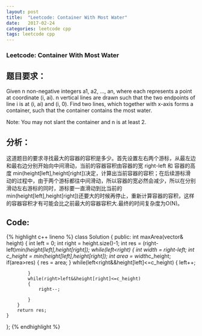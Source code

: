 ```yaml
---
layout: post
title:  "Leetcode: Container With Most Water"
date:   2017-02-24
categories: leetcode cpp 
tags: leetcode cpp
---
```


### Leetcode: Container With Most Water
## 题目要求：
Given n non-negative integers a1, a2, ..., an, where each represents a point at coordinate (i, ai). n vertical lines are drawn such that the two endpoints of line i is at (i, ai) and (i, 0). Find two lines, which together with x-axis forms a container, such that the container contains the most water.

Note: You may not slant the container and n is at least 2.
## 分析：
这道题目的要求寻找最大的容器的容积是多少。首先设置左右两个游标，从最左边和最右边分别开始向中间滑动，当前的容器容积由容器的宽 right-left 和 容器的高度
min(height[left],height[right])决定，计算出当前容器的容积；在后续游标滑动的过程中，由于两个游标都往中间滑动，所以容器的宽必然会减少，所以在分别滑动左右游标的同时，游标要一直滑动到比当前的
min(height[left],height[right])还要大的时候再停止，重新计算容器的容积，这样的容器容积才有可能会比之前最大的容器容积大.最终的时间复杂度为O(N)。
## Code:
{% highlight c++ lineno %}
class Solution {
public:
    int maxArea(vector<int>& height) {
        int left = 0;
        int right = height.size()-1;
        int res = (right-left)*min(height[left],height[right]);
        while(left<right)
        {
            int width = right-left;
            int c_height = min(height[left],height[right]);
            int area = width*c_height;
            if(area>res)
            {
                res = area;
            }
            while(left<right&&height[left]<=c_height)
            {
                left++;
                
            }
            while(right>left&&height[right]<=c_height)
            {
                right--;
                
            }
        }
        return res;
    }
};
{% endhighlight %}

